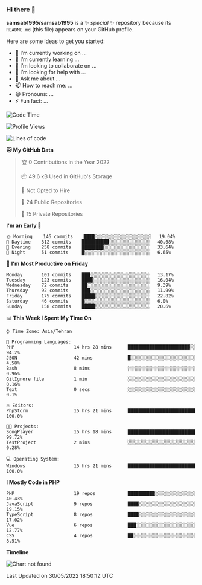 ### Hi there 👋

**samsab1995/samsab1995** is a ✨ _special_ ✨ repository because its `README.md` (this file) appears on your GitHub profile.

Here are some ideas to get you started:

- 🔭 I’m currently working on ...
- 🌱 I’m currently learning ...
- 👯 I’m looking to collaborate on ...
- 🤔 I’m looking for help with ...
- 💬 Ask me about ...
- 📫 How to reach me: ...
- 😄 Pronouns: ...
- ⚡ Fun fact: ...

<!--START_SECTION:waka-->
![Code Time](http://img.shields.io/badge/Code%20Time-0%20secs-blue)

![Profile Views](http://img.shields.io/badge/Profile%20Views-0-blue)

![Lines of code](https://img.shields.io/badge/From%20Hello%20World%20I%27ve%20Written-874%20Thousand%20lines%20of%20code-blue)

**🐱 My GitHub Data** 

> 🏆 0 Contributions in the Year 2022
 > 
> 📦 49.6 kB Used in GitHub's Storage 
 > 
> 🚫 Not Opted to Hire
 > 
> 📜 24 Public Repositories 
 > 
> 🔑 15 Private Repositories  
 > 
**I'm an Early 🐤** 

```text
🌞 Morning    146 commits    ████░░░░░░░░░░░░░░░░░░░░░   19.04% 
🌆 Daytime    312 commits    ██████████░░░░░░░░░░░░░░░   40.68% 
🌃 Evening    258 commits    ████████░░░░░░░░░░░░░░░░░   33.64% 
🌙 Night      51 commits     █░░░░░░░░░░░░░░░░░░░░░░░░   6.65%

```
📅 **I'm Most Productive on Friday** 

```text
Monday       101 commits    ███░░░░░░░░░░░░░░░░░░░░░░   13.17% 
Tuesday      123 commits    ████░░░░░░░░░░░░░░░░░░░░░   16.04% 
Wednesday    72 commits     ██░░░░░░░░░░░░░░░░░░░░░░░   9.39% 
Thursday     92 commits     ███░░░░░░░░░░░░░░░░░░░░░░   11.99% 
Friday       175 commits    █████░░░░░░░░░░░░░░░░░░░░   22.82% 
Saturday     46 commits     █░░░░░░░░░░░░░░░░░░░░░░░░   6.0% 
Sunday       158 commits    █████░░░░░░░░░░░░░░░░░░░░   20.6%

```


📊 **This Week I Spent My Time On** 

```text
⌚︎ Time Zone: Asia/Tehran

💬 Programming Languages: 
PHP                      14 hrs 28 mins      ███████████████████████░░   94.2% 
JSON                     42 mins             █░░░░░░░░░░░░░░░░░░░░░░░░   4.58% 
Bash                     8 mins              ░░░░░░░░░░░░░░░░░░░░░░░░░   0.96% 
GitIgnore file           1 min               ░░░░░░░░░░░░░░░░░░░░░░░░░   0.16% 
Text                     0 secs              ░░░░░░░░░░░░░░░░░░░░░░░░░   0.1%

🔥 Editors: 
PhpStorm                 15 hrs 21 mins      █████████████████████████   100.0%

🐱‍💻 Projects: 
SongPlayer               15 hrs 18 mins      █████████████████████████   99.72% 
TestProject              2 mins              ░░░░░░░░░░░░░░░░░░░░░░░░░   0.28%

💻 Operating System: 
Windows                  15 hrs 21 mins      █████████████████████████   100.0%

```

**I Mostly Code in PHP** 

```text
PHP                      19 repos            ██████████░░░░░░░░░░░░░░░   40.43% 
JavaScript               9 repos             ████░░░░░░░░░░░░░░░░░░░░░   19.15% 
TypeScript               8 repos             ████░░░░░░░░░░░░░░░░░░░░░   17.02% 
Vue                      6 repos             ███░░░░░░░░░░░░░░░░░░░░░░   12.77% 
CSS                      4 repos             ██░░░░░░░░░░░░░░░░░░░░░░░   8.51%

```


**Timeline**

![Chart not found](https://raw.githubusercontent.com/samsab1995/samsab1995/main/charts/bar_graph.png) 


 Last Updated on 30/05/2022 18:50:12 UTC
<!--END_SECTION:waka-->
